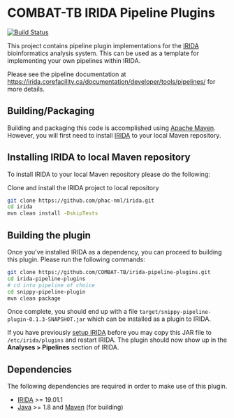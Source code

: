 # COMBAT-TB IRIDA Pipeline Plugins

[![Build Status](https://travis-ci.org/COMBAT-TB/irida-pipeline-plugins.svg?branch=master)](https://travis-ci.org/COMBAT-TB/irida-pipeline-plugins)

This project contains pipeline plugin implementations for the [IRIDA][] bioinformatics analysis system. This can be used as a template for implementing your own pipelines within IRIDA.

Please see the pipeline documentation at <https://irida.corefacility.ca/documentation/developer/tools/pipelines/> for more details.

## Building/Packaging

Building and packaging this code is accomplished using [Apache Maven][maven]. However, you will first need to install [IRIDA](https://github.com/phac-nml/irida) to your local Maven repository.

## Installing IRIDA to local Maven repository

To install IRIDA to your local Maven repository please do the following:

Clone and install the IRIDA project to local repository

```bash
git clone https://github.com/phac-nml/irida.git
cd irida
mvn clean install -DskipTests
```

## Building the plugin

Once you've installed IRIDA as a dependency, you can proceed to building this plugin. Please run the following commands:

```bash
git clone https://github.com/COMBAT-TB/irida-pipeline-plugins.git
cd irida-pipeline-plugins
# cd into pipeline of choice
cd snippy-pipeline-plugin
mvn clean package
```

Once complete, you should end up with a file `target/snippy-pipeline-plugin-0.1.3-SNAPSHOT.jar` which can be installed as a plugin to IRIDA.

If you have previously [setup IRIDA][irida-setup] before you may copy this JAR file to `/etc/irida/plugins` and restart IRIDA. The plugin should now show up in the **Analyses > Pipelines** section of IRIDA.

## Dependencies

The following dependencies are required in order to make use of this plugin.

- [IRIDA][] >= 19.01.1
- [Java][] >= 1.8 and [Maven][maven] (for building)

[maven]: https://maven.apache.org/
[irida]: http://irida.ca/
[galaxy]: https://galaxyproject.org/
[java]: https://www.java.com/
[irida-setup]: https://irida.corefacility.ca/documentation/administrator/index.html
